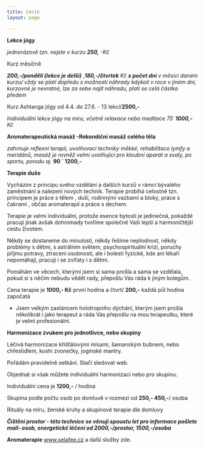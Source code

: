 ```yaml
---
title: Ceník
layout: page

---
```

**Lekce jógy**

_jednorázově tzn. nejste v kurzu **250,** -Kč_

Kurz měsíčně

**_200,-/pondělí (lekce je delší)_** ,**_180,-/čtvrtek_** _Kč **x počet dní** v měsíci daném kurzu/ vždy se platí dopředu s možností náhrady kdykoli v roce v jiném dni, kurzovné je nevratné, lze za sebe najít náhradu, platí se celá částka předem_

Kurz Ashtanga jógy od 4.4. do 27.6. - 13 lekcí/**2500,-**

_Individuální lekce jógy na míru, včetně relaxace nebo meditace 75´ **1000,-** Kč_

**Aromaterapeutická masáž -Rekondiční masáž celého těla**

_zahrnuje reflexní terapii, uvolňovací techniky měkké, rehabilitace lymfy a meridánů, masáž je rovněž velmi uvolňující pro kloubní aparát a svaly, po sportu, porodu aj._  **90 ´ 1200,-**

**Terapie duše**

Vycházím z principu svého vzdělání a dalších kurzů v rámci bývalého zaměstnání a nalezení nových technik. Terapie probíhá celostně tzn. principem je práce s tělem , duší, rodinnými vazbami a bloky, práce s čakrami , občas aromaterapií a práce s dechem.

Terapie je velmi individuální, protože esence bytosti je jedinečná, pokaždé pracuji jinak avšak dohromady tvoříme společně Vaši lepší a harmoničtější cestu životem.

Někdy se dostaneme do minulosti, někdy řešíme neplodnost, někdy problémy s dětmi, s astrálním světem, psychospirituální krizí, poruchy příjmu potravy, ztracení osobnosti, ale i bolesti fyzické, kde ani lékaři nepomáhají, pracuji i se zvířaty i s dětmi.

Pomáhám ve věcech, kterými jsem si sama prošla a sama se vzdělala, pokud si s něčím nebudu vědět rady, přepošlu Vás ráda k jiným kolegům.

Cena terapie je **1000,- Kč** první hodina a čtvrt/ **200,-** každá půl hodina započatá

* Jsem velkým zastáncem holotropního dýchání, kterým jsem prošla několikrát i jako terapeut a ráda Vás přepošlu na mou terapeutku, které je velmi profesionální.

**Harmonizace zvukem pro jednotlivce, nebo skupiny**

Léčivá harmonizace křišťálovými mísami, šamanským bubnem, nebo chřestidlem, koshi zvonečky, jogínské mantry.

Pořádám pravidelně setkání. Stačí sledovat web.

Objednat si však můžete individuální harmonizaci nebo pro skupinu.

Individuální cena je **1200,-** / hodina

Skupina podle počtu osob po domluvě v rozmezí od **250,- 450,-**/ osoba

Rituály na míru, ženské kruhy a skupinové terapie dle domluvy

**_Čištění prostor - této technice se věnuji spoustu let pro informace pošlete mail- osob, energetické léčení od 2000,-/prostor, 1500,-/osoba_**

**Aromaterapie** www.selafee.cz a další služby zde.